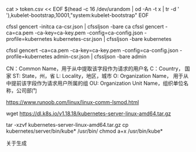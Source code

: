 

cat > token.csv << EOF
    $(head -c 16 /dev/urandom | od -An -t x | tr -d ' '),kubelet-bootstrap,10001,"system:kubelet-bootstrap"
EOF 

cfssl gencert -initca ca-csr.json | cfssljson -bare ca
cfssl gencert -ca=ca.pem -ca-key=ca-key.pem -config=ca-config.json -profile=kubernetes kubernetes-csr.json | cfssljson -bare kubernetes

cfssl gencert -ca=ca.pem -ca-key=ca-key.pem -config=ca-config.json -profile=kubernetes admin-csr.json | cfssljson -bare admin


CN：Common Name，用于从中提取该字段作为请求的用户名
C：Country， 国家
ST: State，州，省
L: Locality，地区，城市
O: Organization Name， 用于从中提前该字段作为请求用户所属的组
OU: Organization Unit Name，组织单位名称，公司部门




https://www.runoob.com/linux/linux-comm-lsmod.html

wget https://dl.k8s.io/v1.18.18/kubernetes-server-linux-amd64.tar.gz

tar -xzvf kubernetes-server-linux-amd64.tar.gz
cp kubernetes/server/bin/kube* /usr/bin/
chmod a+x /usr/bin/kube*

关于生成